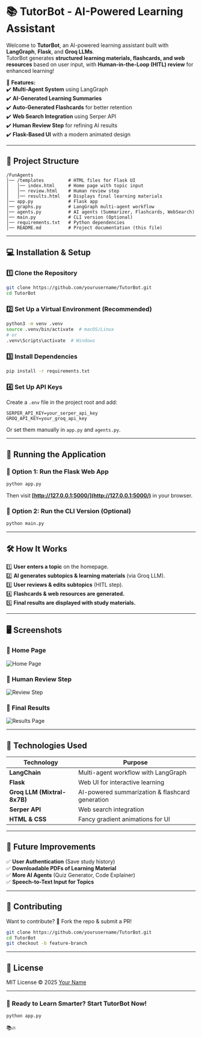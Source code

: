 # **📚 TutorBot - AI-Powered Learning Assistant**  

Welcome to **TutorBot**, an AI-powered learning assistant built with **LangGraph**, **Flask**, and **Groq LLMs**.  
TutorBot generates **structured learning materials, flashcards, and web resources** based on user input, with **Human-in-the-Loop (HITL) review** for enhanced learning!  

🚀 **Features:**  
✔️ **Multi-Agent System** using LangGraph  
✔️ **AI-Generated Learning Summaries**  
✔️ **Auto-Generated Flashcards** for better retention  
✔️ **Web Search Integration** using Serper API  
✔️ **Human Review Step** for refining AI results  
✔️ **Flask-Based UI** with a modern animated design  

---

## **📂 Project Structure**  
```
/FunAgents
│── /templates         # HTML files for Flask UI
│   │── index.html     # Home page with topic input
│   │── review.html    # Human review step
│   │── results.html   # Displays final learning materials
│── app.py             # Flask app
│── graphs.py          # LangGraph multi-agent workflow
│── agents.py          # AI agents (Summarizer, Flashcards, WebSearch)
│── main.py            # CLI version (Optional)
│── requirements.txt   # Python dependencies
│── README.md          # Project documentation (this file)
```

---

## **💻 Installation & Setup**  
### **1️⃣ Clone the Repository**  
```bash
git clone https://github.com/yourusername/TutorBot.git
cd TutorBot
```

### **2️⃣ Set Up a Virtual Environment (Recommended)**
```bash
python3 -m venv .venv
source .venv/bin/activate  # macOS/Linux
# or
.venv\Scripts\activate  # Windows
```

### **3️⃣ Install Dependencies**  
```bash
pip install -r requirements.txt
```

### **4️⃣ Set Up API Keys**  
Create a `.env` file in the project root and add:  
```
SERPER_API_KEY=your_serper_api_key
GROQ_API_KEY=your_groq_api_key
```
Or set them manually in `app.py` and `agents.py`.

---

## **🚀 Running the Application**
### **🔹 Option 1: Run the Flask Web App**
```bash
python app.py
```
Then visit **[http://127.0.0.1:5000/](http://127.0.0.1:5000/)** in your browser.

### **🔹 Option 2: Run the CLI Version (Optional)**
```bash
python main.py
```

---

## **🛠️ How It Works**
1️⃣ **User enters a topic** on the homepage.  
2️⃣ **AI generates subtopics & learning materials** (via Groq LLM).  
3️⃣ **User reviews & edits subtopics** (HITL step).  
4️⃣ **Flashcards & web resources are generated.**  
5️⃣ **Final results are displayed with study materials.**  

---

## **🖥️ Screenshots**
### **📌 Home Page**
![Home Page](https://via.placeholder.com/800x400.png?text=Home+Page+-+Enter+Topic)  

### **📌 Human Review Step**
![Review Step](https://via.placeholder.com/800x400.png?text=Review+Step+-+Edit+AI+Subtopics)  

### **📌 Final Results**
![Results Page](https://via.placeholder.com/800x400.png?text=Results+-+Flashcards+%26+Resources)  

---

## **🔑 Technologies Used**
| **Technology** | **Purpose** |
|--------------|-------------|
| **LangChain** | Multi-agent workflow with LangGraph |
| **Flask** | Web UI for interactive learning |
| **Groq LLM (Mixtral-8x7B)** | AI-powered summarization & flashcard generation |
| **Serper API** | Web search integration |
| **HTML & CSS** | Fancy gradient animations for UI |

---

## **🎯 Future Improvements**
✅ **User Authentication** (Save study history)  
✅ **Downloadable PDFs of Learning Material**  
✅ **More AI Agents** (Quiz Generator, Code Explainer)  
✅ **Speech-to-Text Input for Topics**  

---

## **🤝 Contributing**
Want to contribute? 🎉 Fork the repo & submit a PR!  
```bash
git clone https://github.com/yourusername/TutorBot.git
cd TutorBot
git checkout -b feature-branch
```

---

## **📜 License**
MIT License © 2025 [Your Name](https://github.com/yourusername)

---

### **🚀 Ready to Learn Smarter? Start TutorBot Now!**  
```bash
python app.py
```
📚🔥
